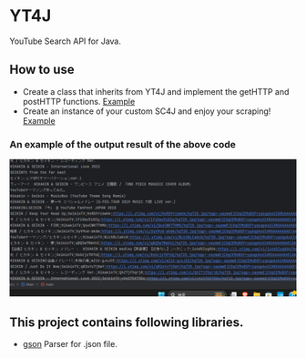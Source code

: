 # YT4J
YouTube Search API for Java.
  
## How to use
- Create a class that inherits from YT4J and implement the getHTTP and postHTTP functions.
[Example](https://github.com/wevez/YT4J/blob/main/src/CustomYT4J.java)
- Create an instance of your custom SC4J and enjoy your scraping!
[Example](https://github.com/wevez/YT4J/blob/main/src/Main.java)
### An example of the output result of the above code
![image](screenshot.png)
## This project contains following libraries.
- [gson](https://github.com/google/gson) Parser for .json file.
